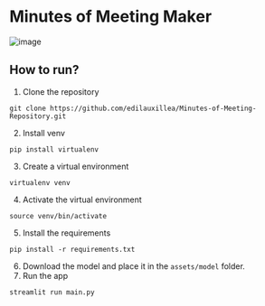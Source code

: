 # Minutes of Meeting Maker
![image](https://user-images.githubusercontent.com/68477362/202777104-1680342f-872b-4f82-81e0-0221178b6f43.png)

## How to run?

1. Clone the repository
```
git clone https://github.com/edilauxillea/Minutes-of-Meeting-Repository.git
```

2. Install venv
```
pip install virtualenv
```
3. Create a virtual environment
```
virtualenv venv
```
4. Activate the virtual environment
```
source venv/bin/activate
```
5. Install the requirements
```
pip install -r requirements.txt
```
6. Download the model and place it in the `assets/model` folder.
7. Run the app
```
streamlit run main.py
```

